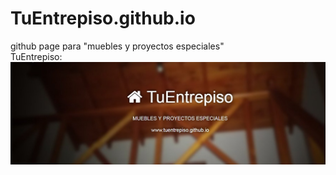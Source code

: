 # TuEntrepiso.github.io
github page para "muebles y proyectos especiales"<br/>
TuEntrepiso: <br/>
![alt text](https://github.com/TuEntrepiso/TuEntrepiso.github.io/blob/master/marca-lg.jpg "Muebles y proyectos especiales")
